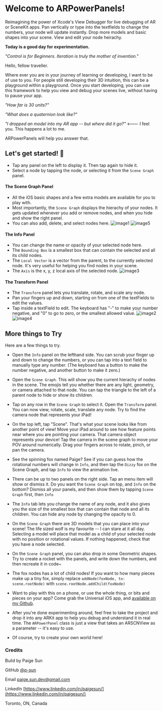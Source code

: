 # Welcome to ARPowerPanels!

Reimagining the power of Xcode's View Debugger for live debugging of AR or SceneKit apps. Pan vertically or type into the textfields to change the numbers, your node will update instantly. Drop more models and basic shapes into your scene. View and edit your node heirachy.

**Today is a good day for experimentation.**

*"Control is for Beginners. Iteration is truly the mother of invention."*


Hello, fellow traveller.

Where ever you are in your journey of learning or developing, I want to be of use to you. For people still developing their 3D intuition, this can be a playground within a playground. Once you start developing, you can use this framework to help you view and debug your scenes live, without having to pause your app.

*"How far is 30 units?"*

*"What does a quaternion look like?"*

*"I dropped an model into my AR app -- but where did it go?"* <--- I feel you. This happens a lot to me.

ARPowerPanels will help you answer that.

## Let's get started! 🚀
- Tap any panel on the left to display it. Then tap again to hide it.
- Select a node by tapping the node, or selecting it from the `Scene Graph` panel.

#### The Scene Graph Panel
- All the iOS basic shapes and a few extra models are available for you to play with.
- Most importantly, the  `Scene Graph`  displays the hierachy of your nodes. It gets updated whenever you add or remove nodes, and when you hide and show the right panel.
- You can also add, delete, and select nodes here.
![image1]
![image5]

#### The Info Panel
- You can change the name or opacity of your selected node here.
- The `Bounding Box` is a smallest box that can contain the selected and all its child nodes.
- The `Local Vector` is a vector from the parent, to the currently selected node. It's very useful for helping you find nodes in your scene.
- The `Axis` is the x, y, z local axis of the selected node.
![image3]

#### The Transform Panel
- The `Transform` panel lets you translate, rotate, and scale any node.
- Pan your fingers up and down, starting on from one of the textFields to edit the values.
- Tap inside a textField to edit. The keyboard has "-" to make your number negative, and "0" to go to zero, or the smallest allowed value.
![image2]
![image4]

## More things to Try

Here are a few things to try.

- Open the `Info` panel on the lefthand side. You can scrub your finger up and down to change the numbers, or you can tap into a text field to manually type any number. (The keyboard has a button to make the number negative, and another button to make it zero.)

- Open the `Scene Graph`. This will show you the current hierachy of nodes in the scene. The emojis tell you whether there are any light, geometry, or camera attached to that node. You can tap the triangle to the left of a parent node to hide or show its children.

- Tap on any row in the `Scene Graph` to select it. Open the   `Transform` panel. You can now view, rotate, scale, translate any node. Try to find the camera node that represents your iPad!

- On the top left, tap "Scene". That's what your scene looks like from another point of view! Move your iPad around to see how feature points near where you are pointing your camera. That camera object represents your device! Tap the camera in the scene graph to move your POV around numerically. Drag your fingers across to rotate, pinch, or pan the camera.

- See the spinning fox named Paige? See if you can guess how the rotational numbers will change in  `Info`, and then tap the `Dizzy` fox on the Scene Graph, and tap `Info` to view the animation live.

- There can be up to two panels on the right side. Tap an menu item will show or dismiss it. Do you want the `Scene Graph` on top, and `Info` on the bottom? Dismiss all your panels, and then show them by tapping `Scene Graph` first, then `Info`

- The `Info` tab lets you change the name of any node, and it also gives you the size of the smallest box that can contain that node and all its children. You can hide any node by changing the opacity to 0.

- On the `Scene Graph` there are 3D models that you can place into your scene! The life sized wolf is my favourite -- I can stare at it all day. Selecting a model will place that model as a child of your selected node with no position or rotational values. If nothing happened, check that you have a node selected.

- On the `Scene Graph` panel, you can also drop in some Geometric shapes. Try to create a rocket with the panels, and write down the numbers, and then recreate it in code~

- The fox nodes has a lot of child nodes! If you want to how many pieces make up a tiny fox, simply replace
`addNode(foxNode, to: scene.rootNode)`
with
`scene.rootNode.addChild(foxNode)`

- Want to play with this on a phone, or use the whole thing, or bits and pieces on your app?
Come grab the Universal iOS app, and [available on my Github](https://github.com/p-sun/ARPowerPanels). 

- After you're done experimenting around, feel free to take the project and drop it into any ARKit app to help you debug and understand it in real time. The `ARPowerPanel` class is just a view that takes an ARSCNView as a parameter -- it's easy to use.

- Of course, try to create your own world here!

### Credits

Build by Paige Sun

GitHub [@p-sun](https://github.com/p-sun)

Email [paige.sun.dev@gmail.com](paige.sun.dev@gmail.com)

LinkedIn [https://www.linkedin.com/in/paigesun/](https://www.linkedin.com/in/paigesun/)

Toronto, ON, Canada

[image1]: https://github.com/p-sun/ARPowerPanels/blob/master/Screenshots/ARPowerPanels_1_.PNG
[image2]: https://github.com/p-sun/ARPowerPanels/blob/master/Screenshots/ARPowerPanels_2_.PNG
[image3]: https://github.com/p-sun/ARPowerPanels/blob/master/Screenshots/ARPowerPanels_3_.PNG
[image4]: https://github.com/p-sun/ARPowerPanels/blob/master/Screenshots/ARPowerPanels_4_.PNG
[image5]: https://github.com/p-sun/ARPowerPanels/blob/master/Screenshots/ARPowerPanels_5_.PNG
[image6]: https://github.com/p-sun/ARPowerPanels/blob/master/Screenshots/ARPowerPanels_6_.PNG
